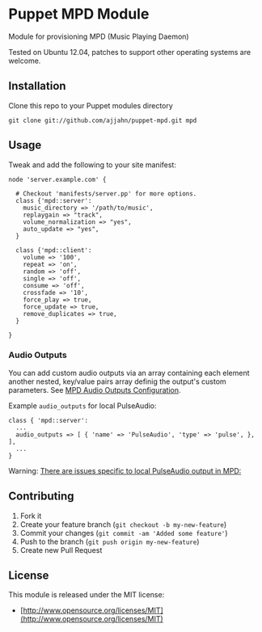 # Puppet MPD Module

Module for provisioning MPD (Music Playing Daemon)

Tested on Ubuntu 12.04, patches to support other operating systems are welcome.

## Installation

Clone this repo to your Puppet modules directory

    git clone git://github.com/ajjahn/puppet-mpd.git mpd

## Usage

Tweak and add the following to your site manifest:

    node 'server.example.com' {

      # Checkout 'manifests/server.pp' for more options.
      class {'mpd::server':
        music_directory => '/path/to/music',
        replaygain => "track",
        volume_normalization => "yes",
        auto_update => "yes",
      }

      class {'mpd::client':
        volume => '100',
        repeat => 'on',
        random => 'off',
        single => 'off',
        consume => 'off',
        crossfade => '10',
        force_play => true,
        force_update => true,
        remove_duplicates => true,
      }

    }

### Audio Outputs

You can add custom audio outputs via an array containing each element another nested, key/value pairs array definig the output's custom parameters. See [MPD Audio Outputs Configuration](http://mpd.wikia.com/wiki/Configuration#Audio_Outputs).

Example `audio_outputs` for local PulseAudio:

    class { 'mpd::server':
      ...
      audio_outputs => [ { 'name' => 'PulseAudio', 'type' => 'pulse', }, ],
      ...
    }

Warning: [ There are issues specific to local PulseAudio output in MPD: ]( https://wiki.archlinux.org/index.php/MPD/Tips_and_Tricks#MPD_.26_PulseAudio )


## Contributing

1. Fork it
2. Create your feature branch (`git checkout -b my-new-feature`)
3. Commit your changes (`git commit -am 'Added some feature'`)
4. Push to the branch (`git push origin my-new-feature`)
5. Create new Pull Request

## License

This module is released under the MIT license:

* [http://www.opensource.org/licenses/MIT](http://www.opensource.org/licenses/MIT)
